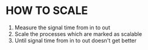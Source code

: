 # HOW TO SCALE

1. Measure the signal time from in to out
2. Scale the processes which are marked as scalable
3. Until signal time from in to out doesn't get better